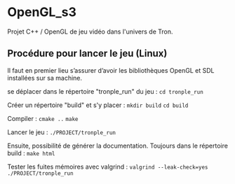 # OpenGL_s3
Projet C++ / OpenGL de jeu vidéo dans l'univers de Tron.

## Procédure pour lancer le jeu (Linux)
Il faut en premier lieu s’assurer d’avoir les bibliothèques OpenGL et SDL installées sur sa machine.

se déplacer dans le répertoire "tronple_run" du jeu :
`cd tronple_run`

Créer un répertoire "build" et s'y placer :
`mkdir build`
`cd build`

Compiler :
`cmake ..`
`make`

Lancer le jeu :
`./PROJECT/tronple_run`

Ensuite, possibilité de générer la documentation. Toujours dans le répertoire build : 
`make html`

Tester les fuites mémoires avec valgrind : 
`valgrind --leak-check=yes ./PROJECT/tronple_run`
